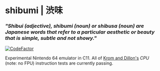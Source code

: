 # shibumi | 渋味
### **_"Shibui (adjective), shibumi (noun) or shibusa (noun) are Japanese words that refer to a particular aesthetic or beauty that is simple, subtle and not showy."_**
[![CodeFactor](https://www.codefactor.io/repository/github/cocosimone/shibumi/badge)](https://www.codefactor.io/repository/github/cocosimone/shibumi)

Experimental Nintendo 64 emulator in C11.
All of [Krom and Dillon's](tests/) *CPU* (note: no FPU) instruction tests are currently passing.
